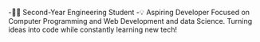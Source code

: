 -👨‍💻 Second-Year Engineering Student 
-💡 Aspiring Developer Focused on Computer Programming and Web Development and data Science. 
Turning ideas into code while constantly learning new tech!
  
